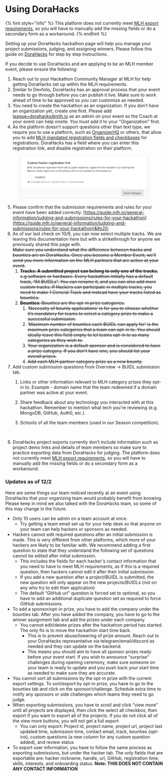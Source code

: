 # Using DoraHacks

{% hint style="info" %}
This platform does not currently meet [MLH export requirements](https://guide.mlh.io/general-information/judging-and-submissions/set-up-your-hackathon-portal), so you will have to manually add the missing fields or do a secondary form as a workaround.&#x20;
{% endhint %}

Setting up your DoraHacks hackathon page will help you manage your project submissions, judging, and assigning winners. Please follow this guide on [DoraHacks](https://dorahacks.io/blog/guides/diy-your-hackathon/) for step by step instructions.

If you decide to use DoraHacks and are applying to be an MLH member event, please ensure the following:

1. Reach out to your Hackathon Community Manager at MLH for help getting DoraHacks set up within the MLH requirements.&#x20;
2. Similar to Devfolio, DoraHacks has an approval process that your event needs to go through before you can publish it live. Make sure to work ahead of time to be approved so you can customize as needed.
3. You need to create the hackathon as an organization. If you don’t have an organization yet, create one first. Please add league+dorahacks@mlh.io as an admin on your event so the Coach at your event can help onsite. You must add it to your "Organization" first.&#x20;
4. As the platform doesn’t support questions other than text type, we require you to use a platform, such as [OrganizerHQ](https://guide.mlh.io/general-information/managing-registrations/free-registration-tool-organizerhq-ohq) or others, that allow you to add [MLH mandated registration fields and checkboxes](https://guide.mlh.io/general-information/managing-registrations/registration-timelines#important-registration-fields) for registrations. DoraHacks has a field where you can enter this registration link, and disable registration on their platform.&#x20;

<figure><img src="../../../.gitbook/assets/image (1).png" alt=""><figcaption></figcaption></figure>

5. Please confirm that the submission requirements and rules for your event have been added correctly. [https://guide.mlh.io/general-information/judging-and-submissions/rules-for-your-hackathon](https://guide.mlh.io/general-information/judging-and-submissions/rules-for-your-hackathon)&#x20;
6. As of our last check on 10/9, you can now select multiple tracks. We are leaving this documentation here but with a strikethrough for anyone we previously shared this page with. \
   ~~Make sure you understand what the difference between tracks and bounties are on DoraHacks. Once you become a Member Event, we’ll send you more information on the MLH partners that are active at your event.~~&#x20;
   1. ~~**Tracks: A submitted project can belong to only one of the tracks**, e.g software or hardware. Every hackathon initially has a default track, “All BUIDLs”. You can rename it, and you can also add more custom tracks. If Hackers can participate in multiple tracks, you need to make 1 General Track and instead have your tracks listed as bounties.~~&#x20;
   2. ~~**Bounties**: Bounties are the opt-in prize categories.~~&#x20;
      1. ~~‘Necessity of bounty applications’ is for you to choose whether it’s mandatory for teams to select a category prize to make a successful submission.~~
      2. ~~‘Maximum number of bounties each BUIDL can apply for’ is the maximum prize categories that a team can opt-in to. You should ideally leave this field empty to let teams opt-in to as many categories as they wish to.~~
      3. ~~Your organization is a default sponsor and is considered to have a prize category. If you don’t have one, you should list your overall prizes.~~
      4. ~~Add each MLH partner category prize as a new bounty.~~
7. Add custom submission questions from Overview -> BUIDL submission tab.
   1. Links or other information relevant to MLH category prizes they opt-in to. Example - domain name that the team redeemed if a domain partner was active at your event.&#x20;
   2. Share feedback about any technology you interacted with at this hackathon. Remember to mention what tech you're reviewing (e.g. MongoDB, GitHub, Auth0, etc.).&#x20;
   3.  Schools of all the team members (used in our Season competition).&#x20;

       <figure><img src="https://lh7-rt.googleusercontent.com/docsz/AD_4nXcub53mRx2i6bPybVcQgh73KcWjEwcXxN69tJ-eBZgyFhJfds8gkEXOr6bhF-NkeBseY0U-eSgxnVDIEu9q2ujOGbjEG6X_DVZCP3aVCVRq-qlEkgVHgasSGuO5UBqcDtSAv48NALp53pD0l12wrbh3Fn3F?key=T0dCqbkVDvurNl2YVwRSQA" alt=""><figcaption></figcaption></figure>
8. DoraHacks project exports currently don’t include information such as project demo links and details of team members so make sure to practice exporting data from DoraHacks for judging. The platform does not currently meet [MLH export requirements](https://guide.mlh.io/general-information/judging-and-submissions/set-up-your-hackathon-portal), so you will have to manually add the missing fields or do a secondary form as a workaround.&#x20;

### Updates as of 12/2

Here are some things our team noticed recently at an event using DoraHacks that your organizing team would probably benefit from knowing. Please keep in mind we also talked with the DoraHacks team, so some of this may change in the future.&#x20;

* Only 10 users can be admin on a team account at once.&#x20;
  * Try getting a team email set up for your help desk so that anyone on your team can help hackers or sponsors as needed.&#x20;
* Hackers cannot edit required questions after an initial submission is made. This is very different from other platforms, which more of your hackers are likely to be familiar with. We recommend adding a first question to state that they understand the following set of questions cannot be edited after initial submission.&#x20;
  * This includes the fields for each hacker's contact information that you need to have to meet MLH requirements, as if this is a required question, then hackers cannot edit it after their initial submission.
  * If you add a new question after a project/BUIDL is submitted, the new question will only appear on the new projects/BUIDLs (not on any who try to edit their application)
  * The default “GitHub url” question is forced set to optional, so you have to add an additional duplicate question set as required to force GitHub submissions.
* To add a sponsor/opt-in prize, you have to add the company under the bounties tab. After you have added the company, you have to go to the winner assignment tab and add the prizes under each company
  * You cannot edit/delete prizes after the hackathon period has started. The only fix is to move the hackathon start time back.
    * This is to prevent abuse/lowering of prize amount. Reach out to your DoraHacks representative via telegram/email/discord as needed and they can update on the backend.&#x20;
    * This means you should aim to have all sponsor prizes ready before your event start. If you wish to announce "surprise" challenges during opening ceremony, make sure someone on your team is ready to update and you push back your start time as needed to make sure they are accurate.&#x20;
* You cannot sort all submissions by the opt-in prize with the current export settings. To sort/export by opt-in prize, you have to go to the bounties tab and click on the sponsor/challenge. Schedule extra time to notify any sponsors or side challenges which teams they need to go judge.&#x20;
* When exporting submissions, you have to scroll and click “view more” until all projects are displayed, then click the select all checkbox, then export if you want to export all of the projects. If you do not click all of the view more buttons, you will not get a full export
  * You can only export: Project id, project name, project url, project last updated time, submission time, contact email, track, bounties (opt-ins), custom questions (a new column for any custom question added), and review status
* To export user information, you have to follow the same process as exporting submissions, but under the hacker tab. The only fields that are exportable are: hacker nickname, handle, url, GitHub, registration time, skills, interests, and onboarding status. **Note: THIS DOES NOT CONTAIN ANY CONTACT INFORMATION**
